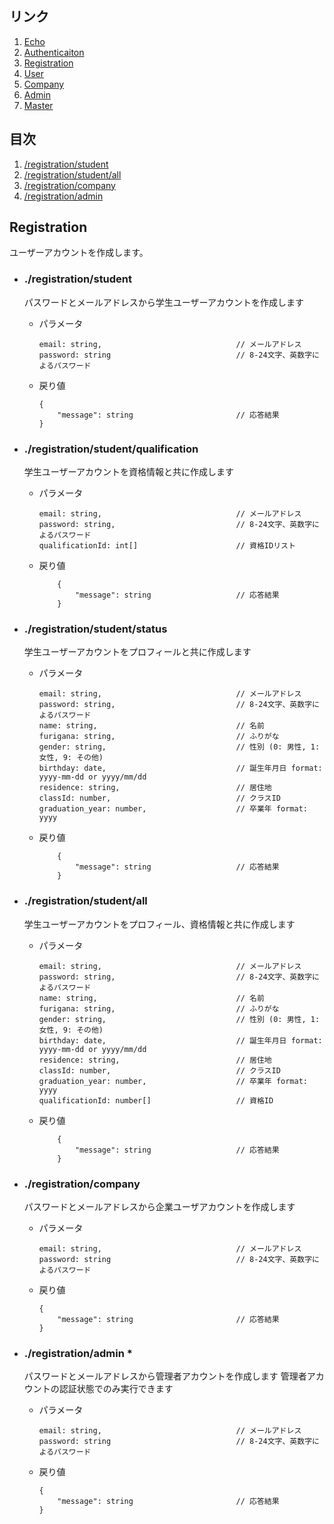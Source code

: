 ## リンク
1. [Echo](echo.md)
1. [Authenticaiton](authenticaiton.md)
1. [Registration](registration.md)
1. [User](user.md)
1. [Company](company.md)
1. [Admin](admin.md)
1. [Master](master.md)

## 目次
1. [/registration/student](#registrationstudent)
1. [/registration/student/all](#registrationstudentall)
1. [/registration/company](#registrationcompany)
1. [/registration/admin](#registrationadmin-)

## Registration
ユーザーアカウントを作成します。
- ### ./registration/student  
    パスワードとメールアドレスから学生ユーザーアカウントを作成します
    - パラメータ  
        ```
        email: string,                              // メールアドレス  
        password: string                            // 8-24文字、英数字によるパスワード
        ```
    - 戻り値  
        ```
        {
            "message": string                       // 応答結果
        }
        ```

- ### ./registration/student/qualification
    学生ユーザーアカウントを資格情報と共に作成します
    - パラメータ
        ```
        email: string,                              // メールアドレス  
        password: string,                           // 8-24文字、英数字によるパスワード
        qualificationId: int[]                      // 資格IDリスト
        ```
    - 戻り値
        ```
            {
                "message": string                   // 応答結果
            }
        ```

- ### ./registration/student/status  
    学生ユーザーアカウントをプロフィールと共に作成します
    - パラメータ
        ```
        email: string,                              // メールアドレス  
        password: string,                           // 8-24文字、英数字によるパスワード
        name: string,                               // 名前
        furigana: string,                           // ふりがな
        gender: string,                             // 性別 (0: 男性, 1: 女性, 9: その他)
        birthday: date,                             // 誕生年月日 format: yyyy-mm-dd or yyyy/mm/dd
        residence: string,                          // 居住地
        classId: number,                            // クラスID
        graduation_year: number,                    // 卒業年 format: yyyy
        ```
    - 戻り値
        ```
            {
                "message": string                   // 応答結果
            }
        ```

- ### ./registration/student/all  
    学生ユーザーアカウントをプロフィール、資格情報と共に作成します
    - パラメータ
        ```
        email: string,                              // メールアドレス  
        password: string,                           // 8-24文字、英数字によるパスワード
        name: string,                               // 名前
        furigana: string,                           // ふりがな
        gender: string,                             // 性別 (0: 男性, 1: 女性, 9: その他)
        birthday: date,                             // 誕生年月日 format: yyyy-mm-dd or yyyy/mm/dd
        residence: string,                          // 居住地
        classId: number,                            // クラスID
        graduation_year: number,                    // 卒業年 format: yyyy
        qualificationId: number[]                   // 資格ID
        ```
    - 戻り値
        ```
            {
                "message": string                   // 応答結果
            }
        ```

- ### ./registration/company  
    パスワードとメールアドレスから企業ユーザアカウントを作成します
    - パラメータ  
        ```
        email: string,                              // メールアドレス  
        password: string                            // 8-24文字、英数字によるパスワード
        ```
    - 戻り値  
        ```
        {
            "message": string                       // 応答結果
        }
        ```

- ### ./registration/admin *  
    パスワードとメールアドレスから管理者アカウントを作成します
    管理者アカウントの認証状態でのみ実行できます
    - パラメータ  
        ```
        email: string,                              // メールアドレス  
        password: string                            // 8-24文字、英数字によるパスワード
        ```
    - 戻り値  
        ```
        {
            "message": string                       // 応答結果
        }
        ```
